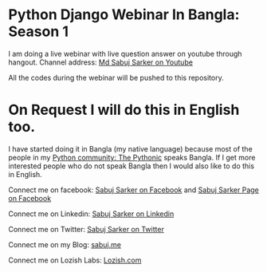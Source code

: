 # Python Django Webinar In Bangla: Season 1
I am doing a live webinar with live question answer on youtube through hangout. Channel address: [Md Sabuj Sarker on Youtube](https://www.youtube.com/c/MdSabujSarker)


All the codes during the webinar will be pushed to this repository.


# On Request I will do this in English too.
I have started doing it in Bangla (my native language) because most of the people in my [Python community: The Pythonic](http://thepythonic.lozish.com) speaks Bangla. If I get more interested people who do not speak Bangla then I would also like to do this in English.


Connect me on facebook: [Sabuj Sarker on Facebook](https://www.facebook.com/SabujXi) and [Sabuj Sarker Page on Facebook](https://www.facebook.com/SabujXiP)

Connect me on Linkedin: [Sabuj Sarker on Linkedin](https://www.linkedin.com/in/sabujxi/)

Connect me on Twitter: [Sabuj Sarker on Twitter](https://twitter.com/SabujXi)

Connect me on my Blog: [sabuj.me](https://sabuj.me)

Connect me on Lozish Labs: [Lozish.com](http://lozish.com)
